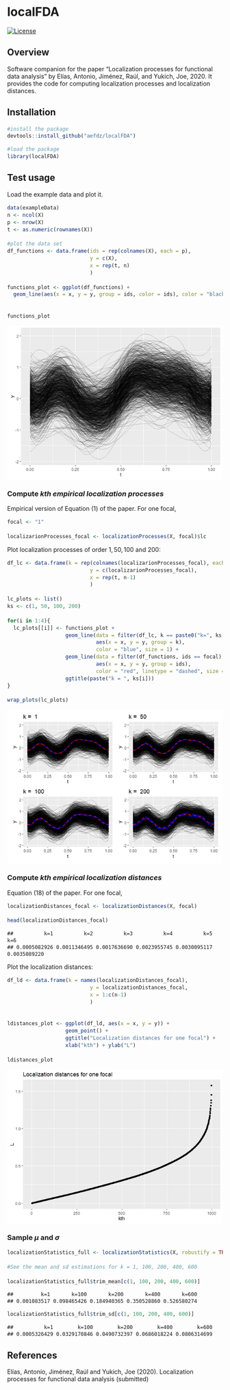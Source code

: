 localFDA
========

<!-- badges: start -->

[![License](https://img.shields.io/badge/license-GPL%20v3-blue.svg)](https://www.gnu.org/licenses/gpl-3.0)
<!-- badges: end -->

Overview
--------

Software companion for the paper “Localization processes for functional
data analysis” by Elías, Antonio, Jiménez, Raúl, and Yukich, Joe, 2020.
It provides the code for computing localization processes and
localization distances.

Installation
------------

``` r
#install the package
devtools::install_github("aefdz/localFDA")
```

``` r
#load the package
library(localFDA)
```

Test usage
----------

Load the example data and plot it.

``` r
data(exampleData)
n <- ncol(X)
p <- nrow(X)
t <- as.numeric(rownames(X))

#plot the data set
df_functions <- data.frame(ids = rep(colnames(X), each = p),
                           y = c(X),
                           x = rep(t, n)
                           )

functions_plot <- ggplot(df_functions) + 
  geom_line(aes(x = x, y = y, group = ids, color = ids), color = "black", alpha = 0.25) + xlab("t") + theme(legend.position = "none")


functions_plot
```

<img class="center" src="README_files/figure-markdown_github/unnamed-chunk-3-1.png" style="display:block; margin:auto;" />

### Compute *kth empirical localization processes*

Empirical version of Equation (1) of the paper. For one focal,

``` r
focal <- "1"

localizarionProcesses_focal <- localizationProcesses(X, focal)$lc
```

Plot localization processes of order 1, 50, 100 and 200:

``` r
df_lc <- data.frame(k = rep(colnames(localizarionProcesses_focal), each = p),
                           y = c(localizarionProcesses_focal),
                           x = rep(t, n-1)
                           )

lc_plots <- list()
ks <- c(1, 50, 100, 200)

for(i in 1:4){
  lc_plots[[i]] <- functions_plot + 
                   geom_line(data = filter(df_lc, k == paste0("k=", ks[i])), 
                             aes(x = x, y = y, group = k), 
                             color = "blue", size = 1) +
                   geom_line(data = filter(df_functions, ids == focal), 
                             aes(x = x, y = y, group = ids), 
                             color = "red", linetype = "dashed", size = 1)+
                   ggtitle(paste("k = ", ks[i]))
}

wrap_plots(lc_plots)
```

<img src="README_files/figure-markdown_github/unnamed-chunk-5-1.png" style="display:block; margin:auto;" />

### Compute *kth empirical localization distances*

Equation (18) of the paper. For one focal,

``` r
localizationDistances_focal <- localizationDistances(X, focal)

head(localizationDistances_focal)
```

    ##          k=1          k=2          k=3          k=4          k=5          k=6 
    ## 0.0005082926 0.0011346495 0.0017636690 0.0023955745 0.0030095117 0.0035089220

Plot the localization distances:

``` r
df_ld <- data.frame(k = names(localizationDistances_focal),
                           y = localizationDistances_focal,
                           x = 1:c(n-1)
                           )


ldistances_plot <- ggplot(df_ld, aes(x = x, y = y)) + 
                   geom_point() + 
                   ggtitle("Localization distances for one focal") + 
                   xlab("kth") + ylab("L")

ldistances_plot
```

<img src="README_files/figure-markdown_github/unnamed-chunk-7-1.png" style="display:block; margin:auto;" />

### Sample *μ* and *σ*

``` r
localizationStatistics_full <- localizationStatistics(X, robustify = TRUE)

#See the mean and sd estimations for k = 1, 100, 200, 400, 600

localizationStatistics_full$trim_mean[c(1, 100, 200, 400, 600)]
```

    ##         k=1       k=100       k=200       k=400       k=600 
    ## 0.001083517 0.098465426 0.184940365 0.350528860 0.526580274

``` r
localizationStatistics_full$trim_sd[c(1, 100, 200, 400, 600)]
```

    ##          k=1        k=100        k=200        k=400        k=600 
    ## 0.0005326429 0.0329170846 0.0490732397 0.0686018224 0.0806314699

References
----------

Elías, Antonio, Jiménez, Raúl and Yukich, Joe (2020). Localization
processes for functional data analysis (submitted)
